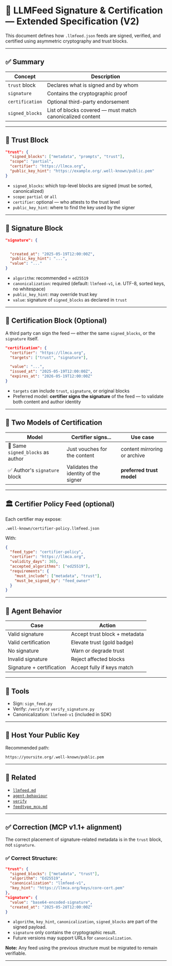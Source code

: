 # 🔐 LLMFeed Signature & Certification — Extended Specification (V2)

This document defines how `.llmfeed.json` feeds are signed, verified, and certified using asymmetric cryptography and trust blocks.

---

## ✅ Summary

| Concept         | Description                                               |
| --------------- | --------------------------------------------------------- |
| `trust` block   | Declares what is signed and by whom                       |
| `signature`     | Contains the cryptographic proof                          |
| `certification` | Optional third-party endorsement                          |
| `signed_blocks` | List of blocks covered — must match canonicalized content |

---

## 🧱 Trust Block

```json
"trust": {
  "signed_blocks": ["metadata", "prompts", "trust"],
  "scope": "partial",
  "certifier": "https://llmca.org",
  "public_key_hint": "https://example.org/.well-known/public.pem"
}
```

- `signed_blocks`: which top-level blocks are signed (must be sorted, canonicalized)
- `scope`: `partial` or `all`
- `certifier`: optional — who attests to the trust level
- `public_key_hint`: where to find the key used by the signer

---

## 🧾 Signature Block

```json
"signature": {


  "created_at": "2025-05-19T12:00:00Z",
  "public_key_hint": "...",
  "value": "..."
}
```

- `algorithm`: recommended = `ed25519`
- `canonicalization`: required (default: `llmfeed-v1`, i.e. UTF-8, sorted keys, no whitespace)
- `public_key_hint`: may override trust key
- `value`: signature of `signed_blocks` as declared in `trust`

---

## 🪪 Certification Block (Optional)

A third party can sign the feed — either the same `signed_blocks`, or the `signature` itself.

```json
"certification": {
  "certifier": "https://llmca.org",
  "targets": ["trust", "signature"],

  "value": "...",
  "issued_at": "2025-05-19T12:00:00Z",
  "expires_at": "2026-05-19T12:00:00Z"
}
```

- `targets` can include `trust`, `signature`, or original blocks
- Preferred model: **certifier signs the signature** of the feed — to validate both content and author identity

---

## 🧭 Two Models of Certification

| Model                             | Certifier signs...                   | Use case                     |
| --------------------------------- | ------------------------------------ | ---------------------------- |
| 🔁 Same `signed_blocks` as author | Just vouches for the content         | content mirroring or archive |
| ✅ Author's `signature` block     | Validates the identity of the signer | **preferred trust model**    |

---

## 🏛️ Certifier Policy Feed (optional)

Each certifier may expose:

```
.well-known/certifier-policy.llmfeed.json
```

With:

```json
{
  "feed_type": "certifier-policy",
  "certifier": "https://llmca.org",
  "validity_days": 365,
  "accepted_algorithms": ["ed25519"],
  "requirements": {
    "must_include": ["metadata", "trust"],
    "must_be_signed_by": "feed_owner"
  }
}
```

---

## 🧠 Agent Behavior

| Case                      | Action                        |
| ------------------------- | ----------------------------- |
| Valid signature           | Accept trust block + metadata |
| Valid certification       | Elevate trust (gold badge)    |
| No signature              | Warn or degrade trust         |
| Invalid signature         | Reject affected blocks        |
| Signature + certification | Accept fully if keys match    |

---

## 🔧 Tools

- Sign: `sign_feed.py`
- Verify: `/verify` or `verify_signature.py`
- Canonicalization: `llmfeed-v1` (included in SDK)

---

## 🔐 Host Your Public Key

Recommended path:

```
https://yoursite.org/.well-known/public.pem
```

---

## 🧩 Related

- [`llmfeed.md`](../01_llmfeed/llmfeed.md)
- [`agent-behaviour`](https://wellknownmcp.org/tools/agent-behaviour)
- [`verify`](https://wellknownmcp.org/verify)
- [`feedtype_mcp.md`](../02_llmfeed_feedtype/feedtype_mcp.md)

---

## ✅ Correction (MCP v1.1+ alignment)

The correct placement of signature-related metadata is in the `trust` block, not `signature`.

### ✅ Correct Structure:

```json
"trust": {
  "signed_blocks": ["metadata", "trust"],
  "algorithm": "Ed25519",
  "canonicalization": "llmfeed-v1",
  "key_hint": "https://llmca.org/keys/core-cert.pem"
},
"signature": {
  "value": "base64-encoded-signature",
  "created_at": "2025-05-28T12:00:00Z"
}
```

- `algorithm`, `key_hint`, `canonicalization`, `signed_blocks` are part of the signed payload.
- `signature` only contains the cryptographic result.
- Future versions may support URLs for `canonicalization`.

**Note:** Any feed using the previous structure must be migrated to remain verifiable.

---
